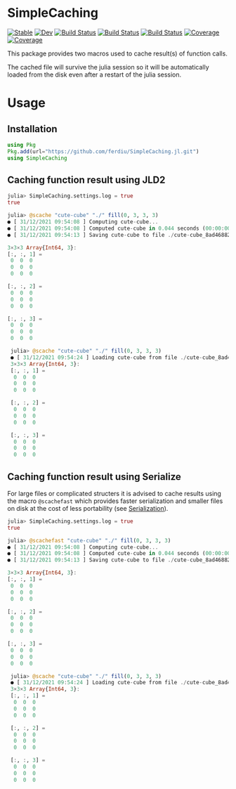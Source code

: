 # SimpleCaching

[![Stable](https://img.shields.io/badge/docs-stable-blue.svg)](https://ferdiu.github.io/SimpleCaching.jl/stable)
[![Dev](https://img.shields.io/badge/docs-dev-blue.svg)](https://ferdiu.github.io/SimpleCaching.jl/dev)
[![Build Status](https://travis-ci.com/ferdiu/SimpleCaching.jl.svg?branch=main)](https://travis-ci.com/ferdiu/SimpleCaching.jl)
[![Build Status](https://ci.appveyor.com/api/projects/status/github/ferdiu/SimpleCaching.jl?svg=true)](https://ci.appveyor.com/project/ferdiu/SimpleCaching-jl)
[![Build Status](https://api.cirrus-ci.com/github/ferdiu/SimpleCaching.jl.svg)](https://cirrus-ci.com/github/ferdiu/SimpleCaching.jl)
[![Coverage](https://codecov.io/gh/ferdiu/SimpleCaching.jl/branch/main/graph/badge.svg)](https://codecov.io/gh/ferdiu/SimpleCaching.jl)
[![Coverage](https://coveralls.io/repos/github/ferdiu/SimpleCaching.jl/badge.svg?branch=main)](https://coveralls.io/github/ferdiu/SimpleCaching.jl?branch=main)

This package provides two macros used to cache result(s) of function calls.

The cached file will survive the julia session so it will be automatically loaded from the disk even after a restart of the julia session.

# Usage

## Installation

```Julia
using Pkg
Pkg.add(url="https://github.com/ferdiu/SimpleCaching.jl.git")
using SimpleCaching
```

## Caching function result using JLD2

```Julia
julia> SimpleCaching.settings.log = true
true

julia> @scache "cute-cube" "./" fill(0, 3, 3, 3)
● [ 31/12/2021 09:54:08 ] Computing cute-cube...
● [ 31/12/2021 09:54:08 ] Computed cute-cube in 0.044 seconds (00:00:00)
● [ 31/12/2021 09:54:13 ] Saving cute-cube to file ./cute-cube_8ad46882688c6820fc0b59db89cfe7f6ca494e3045d7ece8acba1027c4c03c45.jld[.tmp]...

3×3×3 Array{Int64, 3}:
[:, :, 1] =
 0  0  0
 0  0  0
 0  0  0

[:, :, 2] =
 0  0  0
 0  0  0
 0  0  0

[:, :, 3] =
 0  0  0
 0  0  0
 0  0  0

 julia> @scache "cute-cube" "./" fill(0, 3, 3, 3)
 ● [ 31/12/2021 09:54:24 ] Loading cute-cube from file ./cute-cube_8ad46882688c6820fc0b59db89cfe7f6ca494e3045d7ece8acba1027c4c03c45.jld...
 3×3×3 Array{Int64, 3}:
 [:, :, 1] =
  0  0  0
  0  0  0
  0  0  0

 [:, :, 2] =
  0  0  0
  0  0  0
  0  0  0

 [:, :, 3] =
  0  0  0
  0  0  0
  0  0  0
```

## Caching function result using Serialize

For large files or complicated structers it is advised to cache results using the macro `@scachefast` which provides faster serialization and smaller files on disk at the cost of less portability (see [Serialization](https://docs.julialang.org/en/v1/stdlib/Serialization/)).

```Julia
julia> SimpleCaching.settings.log = true
true

julia> @scachefast "cute-cube" "./" fill(0, 3, 3, 3)
● [ 31/12/2021 09:54:08 ] Computing cute-cube...
● [ 31/12/2021 09:54:08 ] Computed cute-cube in 0.044 seconds (00:00:00)
● [ 31/12/2021 09:54:13 ] Saving cute-cube to file ./cute-cube_8ad46882688c6820fc0b59db89cfe7f6ca494e3045d7ece8acba1027c4c03c45.jld[.tmp]...

3×3×3 Array{Int64, 3}:
[:, :, 1] =
 0  0  0
 0  0  0
 0  0  0

[:, :, 2] =
 0  0  0
 0  0  0
 0  0  0

[:, :, 3] =
 0  0  0
 0  0  0
 0  0  0

 julia> @scache "cute-cube" "./" fill(0, 3, 3, 3)
 ● [ 31/12/2021 09:54:24 ] Loading cute-cube from file ./cute-cube_8ad46882688c6820fc0b59db89cfe7f6ca494e3045d7ece8acba1027c4c03c45.jld...
 3×3×3 Array{Int64, 3}:
 [:, :, 1] =
  0  0  0
  0  0  0
  0  0  0

 [:, :, 2] =
  0  0  0
  0  0  0
  0  0  0

 [:, :, 3] =
  0  0  0
  0  0  0
  0  0  0
```
